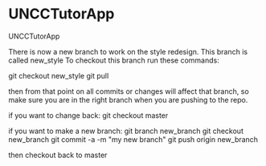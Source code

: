 UNCCTutorApp
============

UNCCTutorApp

There is now a new branch to work on the style redesign. 
This branch is called new_style
To checkout this branch run these commands:

git checkout new_style
git pull

then from that point on all commits or changes will affect that branch, so make sure you are in the right branch when you are pushing to the repo.

if you want to change back:
git checkout master

if you want to make a new branch:
git branch new_branch
git checkout new_branch
git commit -a -m "my new branch"
git push origin new_branch

then checkout back to master
